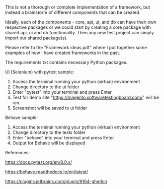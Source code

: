 This is not a thorough or complete implementation of a framework, but instead a brainstorm of different components that 
can be created. 

Ideally, each of the components - core, api, ui, and db can have their own respective packages or we could start by 
creating a core package with shared api, ui and db functionality. Then any new test project can simply import our shared
package(s).

Please refer to the "Framework ideas.pdf" where I put together some examples of how I have created frameworks in the past.

The requirements.txt contains necessary Python packages.

UI (Selenium) with pytest sample:

1. Access the terminal running your python (virtual) environment
2. Change directory to the ui folder
3. Enter "pytest" into your terminal and press Enter
4. Test for demo site "https://magento.softwaretestingboard.com/" will be ran
5. Screenshot will be saved to ui folder

Behave sample:
1. Access the terminal running your python (virtual) environment
2. Change directory to the tests folder
3. Enter "behave" into your terminal and press Enter
4. Output for Behave will be displayed


References:

https://docs.pytest.org/en/8.0.x/

https://behave.readthedocs.io/en/latest/

https://plugins.jetbrains.com/plugin/9164-gherkin
